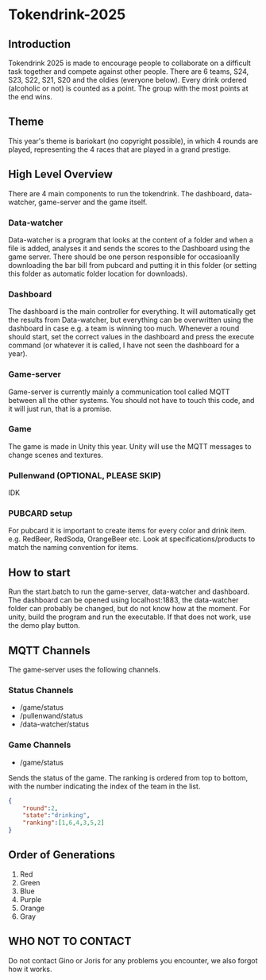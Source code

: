 # Tokendrink-2025

## Introduction
Tokendrink 2025 is made to encourage people to collaborate on a difficult task together and compete against other people. There are 6 teams, S24, S23, S22, S21, S20 and the oldies (everyone below). Every drink ordered (alcoholic or not) is counted as a point. The group with the most points at the end wins.

## Theme
This year's theme is bariokart (no copyright possible), in which 4 rounds are played, representing the 4 races that are played in a grand prestige. 

## High Level Overview
There are 4 main components to run the tokendrink. The dashboard, data-watcher, game-server and the game itself.
### Data-watcher
Data-watcher is a program that looks at the content of a folder and when a file is added, analyses it and sends the scores to the Dashboard using the game server. There should be one person responsible for occasioanlly downloading the bar bill from pubcard and putting it in this folder (or setting this folder as automatic folder location for downloads).
### Dashboard
The dashboard is the main controller for everything. It will automatically get the results from Data-watcher, but everything can be overwritten using the dashboard in case e.g. a team is winning too much. Whenever a round should start, set the correct values in the dashboard and press the execute command (or whatever it is called, I have not seen the dashboard for a year).
### Game-server
Game-server is currently mainly a communication tool called MQTT between all the other systems. You should not have to touch this code, and it will just run, that is a promise.
### Game
The game is made in Unity this year. Unity will use the MQTT messages to change scenes and textures.

### Pullenwand (OPTIONAL, PLEASE SKIP)
IDK

### PUBCARD setup
For pubcard it is important to create items for every color and drink item. e.g. RedBeer, RedSoda, OrangeBeer etc. Look at specifications/products to match the naming convention for items.

## How to start
Run the start.batch to run the game-server, data-watcher and dashboard. The dashboard can be opened using localhost:1883, the data-watcher folder can probably be changed, but do not know how at the moment. For unity, build the program and run the executable. If that does not work, use the demo play button.

## MQTT Channels
The game-server uses the following channels.

### Status Channels
- /game/status
- /pullenwand/status
- /data-watcher/status

### Game Channels
- /game/status

Sends the status of the game. The ranking is ordered from top to bottom, with the number indicating the index of the team in the list.
``` JSON
{
    "round":2,
    "state":"drinking",
    "ranking":[1,6,4,3,5,2]
}
```

## Order of Generations
1. Red
2. Green
3. Blue
4. Purple
5. Orange
6. Gray

## WHO NOT TO CONTACT
Do not contact Gino or Joris for any problems you encounter, we also forgot how it works.
